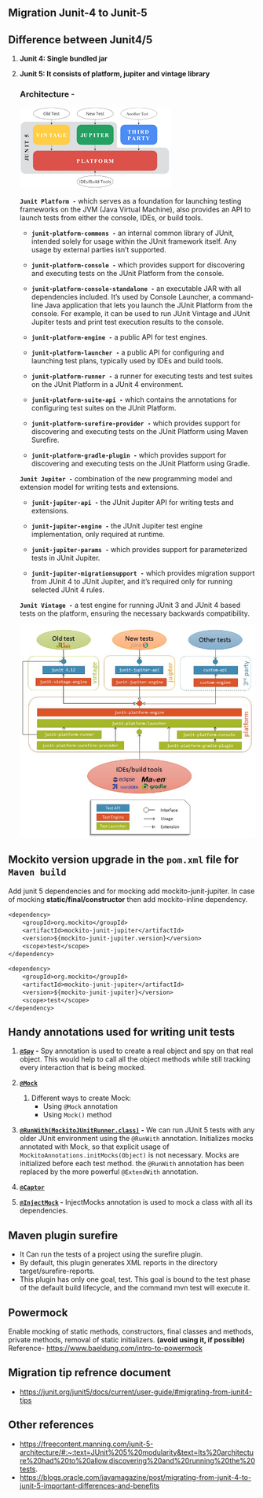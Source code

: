 ## Migration Junit-4 to Junit-5

## Difference between Junit4/5
1. **Junit 4: Single bundled jar**

2. **Junit 5: It consists of platform, jupiter and vintage library**

    ### **Architecture -**
    
      ![Basic design](images/junit5-architecture-basic.png)

    **`Junit Platform -`** which serves as a foundation for launching testing frameworks on the JVM (Java Virtual Machine), also provides an API to launch tests from either the console, IDEs, or build tools.

    - **`junit-platform-commons -`** an internal common library of JUnit, intended solely for usage within the JUnit framework itself. Any usage by external parties isn’t supported.

    -  **`junit-platform-console -`** which provides support for discovering and executing tests on the JUnit Platform from the console.

    - **`junit-platform-console-standalone -`** an executable JAR with all dependencies included. It’s used by Console Launcher, a command-line Java application that lets you launch the JUnit Platform from the console. For example, it can be used to run JUnit Vintage and JUnit Jupiter tests and print test execution results to the console.

    - **`junit-platform-engine -`** a public API for test engines.

    - **`junit-platform-launcher -`** a public API for configuring and launching test plans, typically used by IDEs and build tools.

    - **`junit-platform-runner -`** a runner for executing tests and test suites on the JUnit Platform in a JUnit 4 environment.

    - **`junit-platform-suite-api -`** which contains the annotations for configuring test suites on the JUnit Platform.

    - **`junit-platform-surefire-provider -`** which provides support for discovering and executing tests on the JUnit Platform using Maven Surefire.

    - **`junit-platform-gradle-plugin -`** which provides support for discovering and executing tests on the JUnit Platform using Gradle.


    **`Junit Jupiter -`** combination of the new programming model and extension model for writing tests and extensions.

    - **`junit-jupiter-api -`** the JUnit Jupiter API for writing tests and extensions.

    - **`junit-jupiter-engine -`** the JUnit Jupiter test engine implementation, only required at runtime.

    - **`junit-jupiter-params -`** which provides support for parameterized tests in JUnit Jupiter.

    - **`junit-jupiter-migrationsupport -`** which provides migration support from JUnit 4 to JUnit Jupiter, and it’s required only for running selected JUnit 4 rules.

    **`Junit Vintage -`** a test engine for running JUnit 3 and JUnit 4 based tests on the platform, ensuring the necessary backwards compatibility.

    ![Detailed design](images/junit5-architecture-detailed.png)
    
## Mockito version upgrade in the `pom.xml` file for **`Maven build`**

Add junit 5 dependencies and for mocking add mockito-junit-jupiter. In case of mocking **static/final/constructor** then add mockito-inline dependency.

```
<dependency>
    <groupId>org.mockito</groupId>
    <artifactId>mockito-junit-jupiter</artifactId>
    <version>${mockito-junit-jupiter.version}</version>
    <scope>test</scope>
</dependency>
```

```
<dependency>
    <groupId>org.mockito</groupId>
    <artifactId>mockito-junit-jupiter</artifactId>
    <version>${mockito-junit-jupiter}</version>
    <scope>test</scope>
</dependency>
```


## Handy annotations used for writing unit tests

1. **[`@Spy`](https://www.javadoc.io/doc/org.mockito/mockito-core/latest/org/mockito/Spy.html) -** Spy annotation is used to create a real object and spy on that real object. This would help to call all the object methods while still tracking every interaction that is being mocked.

2. **[`@Mock`](https://www.javadoc.io/doc/org.mockito/mockito-core/latest/org/mockito/Mock.html)**

    1. Different ways to create Mock:
        - Using `@Mock` annotation
        - Using `Mock()` method

3. **[`@RunWith`](https://junit.org/junit4/javadoc/4.13/org/junit/runner/RunWith.html)[`(MockitoJUnitRunner.class)`](https://www.javadoc.io/doc/org.mockito/mockito-core/latest/org/mockito/junit/MockitoJUnitRunner.html) -** We can run JUnit 5 tests with any older JUnit environment using the `@RunWith` annotation. Initializes mocks annotated with Mock, so that explicit usage of ```MockitoAnnotations.initMocks(Object)``` is not necessary. Mocks are initialized before each test method. the `@RunWith` annotation has been replaced by the more powerful `@ExtendWith` annotation.

4. **[`@Captor`](https://www.javadoc.io/doc/org.mockito/mockito-core/latest/org/mockito/Captor.html)**

5. **[`@InjectMock`](https://www.javadoc.io/doc/org.mockito/mockito-core/latest/org/mockito/InjectMocks.html) -** InjectMocks annotation is used to mock a class with all its dependencies.


## Maven plugin surefire
- It Can run the tests of a project using the surefire plugin. 
- By default, this plugin generates XML reports in the directory target/surefire-reports. 
- This plugin has only one goal, test. This goal is bound to the test phase of the default build lifecycle, and the command mvn test will execute it.

## Powermock
Enable mocking of static methods, constructors, final classes and methods, private methods, removal of static initializers. **(avoid using it, if possible)** Reference- https://www.baeldung.com/intro-to-powermock

## Migration tip refrence document
- https://junit.org/junit5/docs/current/user-guide/#migrating-from-junit4-tips

## Other references
- https://freecontent.manning.com/junit-5-architecture/#:~:text=JUnit%205%20modularity&text=Its%20architecture%20had%20to%20allow,discovering%20and%20running%20the%20tests.
- https://blogs.oracle.com/javamagazine/post/migrating-from-junit-4-to-junit-5-important-differences-and-benefits
